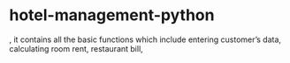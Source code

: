 # hotel-management-python
, it contains all the basic functions which include entering customer’s data, calculating room rent, restaurant bill, 
